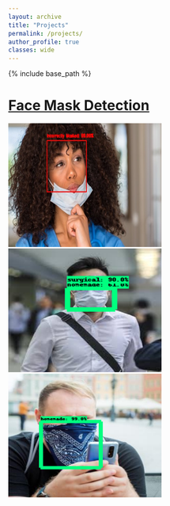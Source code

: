 ```yaml
---
layout: archive
title: "Projects"
permalink: /projects/
author_profile: true
classes: wide
---
```

{% include base_path %}

# [Face Mask Detection](/xin-wang-kr.github.io/_projects/kirby_et_al_2019a.md)

<p float="left">
  <img src="/images/research/face-mask/correct-mask-1.jpg" height="250" width="310" />
  <img src="/images/research/face-mask/mask-type-1.png" height="250" width="310" /> 
  <img src="/images/research/face-mask/mask-type-3.png" height="250" width="310" />
</p>
